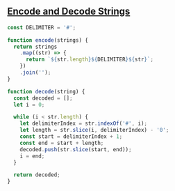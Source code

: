 ## [Encode and Decode Strings](https://neetcode.io/problems/string-encode-and-decode)

<!-- notecardId: 1746737132808 -->

```js
const DELIMITER = '#';

function encode(strings) {
  return strings
    .map((str) => {
      return `${str.length}${DELIMITER}${str}`;
    })
    .join('');
}

function decode(string) {
  const decoded = [];
  let i = 0;

  while (i < str.length) {
    let delimiterIndex = str.indexOf('#', i);
    let length = str.slice(i, delimiterIndex) - '0';
    const start = delimiterIndex + 1;
    const end = start + length;
    decoded.push(str.slice(start, end));
    i = end;
  }

  return decoded;
}
```

